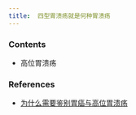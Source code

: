 ```yaml
---
title:  四型胃溃疡就是何种胃溃疡
--- 
```


### Contents
- 高位胃溃疡

### References
- [为什么需要鉴别胃癌与高位胃溃疡](/为什么需要鉴别胃癌与高位胃溃疡)
